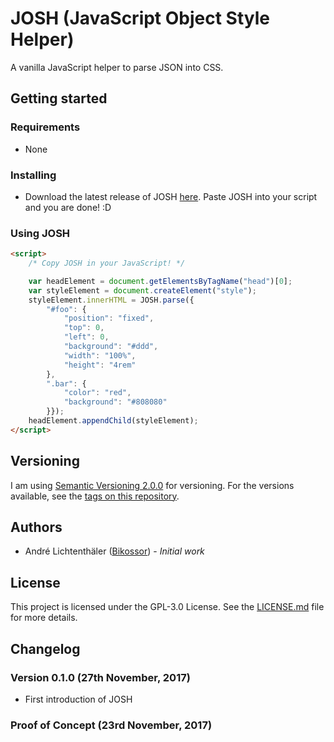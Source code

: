 # JOSH (JavaScript Object Style Helper)
A vanilla JavaScript helper to parse JSON into CSS.

## Getting started

### Requirements
- None

### Installing
- Download the latest release of JOSH [here](https://github.com/Bikossor/JOSH/releases/latest). Paste JOSH into your script and you are done! :D

### Using JOSH
```html
<script>
    /* Copy JOSH in your JavaScript! */

    var headElement = document.getElementsByTagName("head")[0];
    var styleElement = document.createElement("style");
    styleElement.innerHTML = JOSH.parse({
        "#foo": {
            "position": "fixed",
            "top": 0,
            "left": 0,
            "background": "#ddd",
            "width": "100%",
            "height": "4rem"
        },
        ".bar": {
            "color": "red",
            "background": "#808080"
        }});
    headElement.appendChild(styleElement);
</script>
```

## Versioning
I am using [Semantic Versioning 2.0.0](http://semver.org/) for versioning. For the versions available, see the [tags on this repository](https://github.com/Bikossor/JOSH/tags).

## Authors
- André Lichtenthäler ([Bikossor](https://bikossor.de)) - *Initial work*

## License
This project is licensed under the GPL-3.0 License. See the [LICENSE.md](LICENSE.md) file for more details.

## Changelog
### Version 0.1.0 (27th November, 2017)
- First introduction of JOSH

### Proof of Concept (23rd November, 2017)